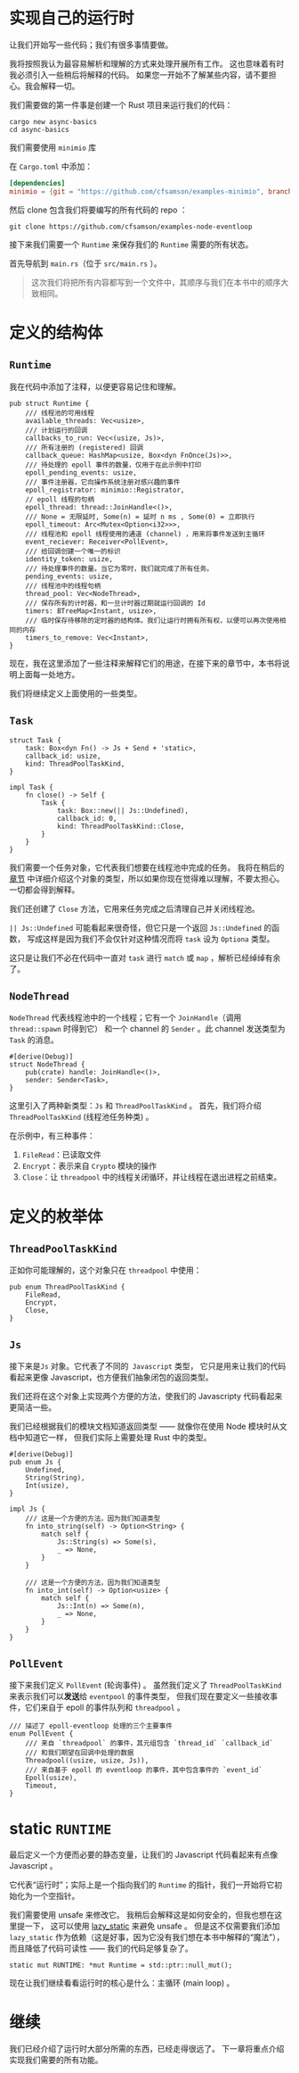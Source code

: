 # 实现自己的运行时

让我们开始写一些代码；我们有很多事情要做。

我将按照我认为最容易解析和理解的方式来处理开展所有工作。
这也意味着有时我必须引入一些稍后将解释的代码。
如果您一开始不了解某些内容，请不要担心。我会解释一切。

我们需要做的第一件事是创建一个 Rust 项目来运行我们的代码：

```shell
cargo new async-basics
cd async-basics
```

我们需要使用 `minimio` 库

在 `Cargo.toml` 中添加：

```toml
[dependencies]
minimio = {git = "https://github.com/cfsamson/examples-minimio", branch = "master"}
```

然后 clone 包含我们将要编写的所有代码的 repo ：

```
git clone https://github.com/cfsamson/examples-node-eventloop
```

接下来我们需要一个 `Runtime` 来保存我们的 `Runtime` 需要的所有状态。

首先导航到 `main.rs`（位于 `src/main.rs` ）。

> 这次我们将把所有内容都写到一个文件中，其顺序与我们在本书中的顺序大致相同。

# 定义的结构体
## `Runtime`

我在代码中添加了注释，以便更容易记住和理解。

```rust, ignored
pub struct Runtime {
    /// 线程池的可用线程
    available_threads: Vec<usize>,
    /// 计划运行的回调
    callbacks_to_run: Vec<(usize, Js)>,
    /// 所有注册的 (registered) 回调
    callback_queue: HashMap<usize, Box<dyn FnOnce(Js)>>,
    /// 待处理的 epoll 事件的数量，仅用于在此示例中打印
    epoll_pending_events: usize,
    /// 事件注册器，它向操作系统注册对感兴趣的事件
    epoll_registrator: minimio::Registrator,
    // epoll 线程的句柄
    epoll_thread: thread::JoinHandle<()>,
    /// None = 无限延时, Some(n) = 延时 n ms , Some(0) = 立即执行
    epoll_timeout: Arc<Mutex<Option<i32>>>,
    /// 线程池和 epoll 线程使用的通道 (channel) ，用来将事件发送到主循环
    event_reciever: Receiver<PollEvent>,
    /// 给回调创建一个唯一的标识
    identity_token: usize,
    /// 待处理事件的数量。当它为零时，我们就完成了所有任务。
    pending_events: usize,
    /// 线程池中的线程句柄
    thread_pool: Vec<NodeThread>,
    /// 保存所有的计时器，和一旦计时器过期就运行回调的 Id
    timers: BTreeMap<Instant, usize>,
    /// 临时保存待移除的定时器的结构体。我们让运行时拥有所有权，以便可以再次使用相同的内存
    timers_to_remove: Vec<Instant>,
}
```

现在，我在这里添加了一些注释来解释它们的用途，在接下来的章节中，本书将说明上面每一处地方。

我们将继续定义上面使用的一些类型。

## `Task`

```rust, ignored
struct Task {
    task: Box<dyn Fn() -> Js + Send + 'static>,
    callback_id: usize,
    kind: ThreadPoolTaskKind,
}

impl Task {
    fn close() -> Self {
        Task {
            task: Box::new(|| Js::Undefined),
            callback_id: 0,
            kind: ThreadPoolTaskKind::Close,
        }
    }
}
```

我们需要一个任务对象，它代表我们想要在线程池中完成的任务。
我将在稍后的 [章节](./8_9_infrastructure.md) 中详细介绍这个对象的类型，所以如果你现在觉得难以理解，不要太担心。
一切都会得到解释。

我们还创建了 `Close` 方法，它用来任务完成之后清理自己并关闭线程池。

`|| Js::Undefined` 可能看起来很奇怪，但它只是一个返回 `Js::Undefined` 的函数，
写成这样是因为我们不会仅针对这种情况而将 `task` 设为 `Optiona` 类型。

这只是让我们不必在代码中一直对 `task` 进行 `match` 或 `map` ，解析已经绰绰有余了。

## `NodeThread`

`NodeThread` 代表线程池中的一个线程；它有一个 `JoinHandle`（调用 `thread::spawn` 时得到它）
和一个 channel 的 `Sender` 。此 channel 发送类型为 `Task` 的消息。

```rust, ignored
#[derive(Debug)]
struct NodeThread {
    pub(crate) handle: JoinHandle<()>,
    sender: Sender<Task>,
}
```

这里引入了两种新类型：`Js` 和 `ThreadPoolTaskKind` 。
首先，我们将介绍 `ThreadPoolTaskKind` (线程池任务种类) 。

在示例中，有三种事件：

1. `FileRead`：已读取文件
2. `Encrypt`：表示来自 `Crypto` 模块的操作
3. `Close`：让 `threadpool` 中的线程关闭循环，并让线程在退出进程之前结束。

# 定义的枚举体
## `ThreadPoolTaskKind`

正如你可能理解的，这个对象只在 `threadpool` 中使用：

```rust, ignored
pub enum ThreadPoolTaskKind {
    FileRead,
    Encrypt,
    Close,
}
```

## `Js`

接下来是`Js` 对象。它代表了不同的` Javascript` 类型，
它只是用来让我们的代码看起来更像 Javascript，也方便我们抽象闭包的返回类型。

我们还将在这个对象上实现两个方便的方法，使我们的 Javascripty 代码看起来更简洁一些。

我们已经根据我们的模块文档知道返回类型 —— 就像你在使用 Node 模块时从文档中知道它一样，
但我们实际上需要处理 Rust 中的类型。

```rust, ignored
#[derive(Debug)]
pub enum Js {
    Undefined,
    String(String),
    Int(usize),
}

impl Js {
    /// 这是一个方便的方法，因为我们知道类型
    fn into_string(self) -> Option<String> {
        match self {
            Js::String(s) => Some(s),
            _ => None,
        }
    }

    /// 这是一个方便的方法，因为我们知道类型
    fn into_int(self) -> Option<usize> {
        match self {
            Js::Int(n) => Some(n),
            _ => None,
        }
    }
}
```

## `PollEvent`

接下来我们定义 `PollEvent` (轮询事件) 。
虽然我们定义了 `ThreadPoolTaskKind` 来表示我们可以**发送**给 `eventpool` 的事件类型，
但我们现在要定义一些接收事件，它们来自于 epoll 的事件队列和 `threadpool` 。

```rust, ignored
/// 描述了 epoll-eventloop 处理的三个主要事件
enum PollEvent {
    /// 来自 `threadpool` 的事件，其元组包含 `thread_id` `callback_id`
    /// 和我们期望在回调中处理的数据
    Threadpool((usize, usize, Js)),
    /// 来自基于 epoll 的 eventloop 的事件，其中包含事件的 `event_id`
    Epoll(usize),
    Timeout,
}
```

# static `RUNTIME`

最后定义一个方便而必要的静态变量，让我们的 Javascript 代码看起来有点像 Javascript 。

它代表“运行时”；实际上是一个指向我们的 `Runtime` 的指针，我们一开始将它初始化为一个空指针。

我们需要使用 unsafe 来修改它。
我稍后会解释这是如何安全的，但我也想在这里提一下，
这可以使用 [lazy_static](https://github.com/rust-lang-nursery/lazy-static.rs) 来避免 unsafe 。
但是这不仅需要我们添加 `lazy_static` 作为依赖（这是好事，因为它没有我们想在本书中解释的“魔法”），
而且降低了代码可读性 —— 我们的代码足够复杂了。

```rust, ignored
static mut RUNTIME: *mut Runtime = std::ptr::null_mut();
```

现在让我们继续看看运行时的核心是什么：主循环 (main loop) 。

# 继续

我们已经介绍了运行时大部分所需的东西，已经走得很远了。
下一章将重点介绍实现我们需要的所有功能。
